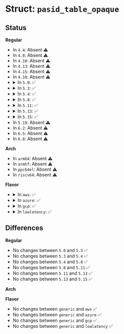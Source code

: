 # Struct: <code>pasid_table_opaque</code>

## Status
<b>Regular</b>
<ul>
<li>
In <code>4.4</code>: Absent ⚠️
</li>
<li>
In <code>4.8</code>: Absent ⚠️
</li>
<li>
In <code>4.10</code>: Absent ⚠️
</li>
<li>
In <code>4.13</code>: Absent ⚠️
</li>
<li>
In <code>4.15</code>: Absent ⚠️
</li>
<li>
In <code>4.18</code>: Absent ⚠️
</li>
<li>
<details>
<summary>In <code>5.0</code>: ✅</summary>

```c
struct pasid_table_opaque {
    struct pasid_table **pasid_table;
    int segment;
    int bus;
    int devfn;
};
```
</details>
</li>
<li>
<details>
<summary>In <code>5.3</code>: ✅</summary>

```c
struct pasid_table_opaque {
    struct pasid_table **pasid_table;
    int segment;
    int bus;
    int devfn;
};
```
</details>
</li>
<li>
<details>
<summary>In <code>5.4</code>: ✅</summary>

```c
struct pasid_table_opaque {
    struct pasid_table **pasid_table;
    int segment;
    int bus;
    int devfn;
};
```
</details>
</li>
<li>
<details>
<summary>In <code>5.8</code>: ✅</summary>

```c
struct pasid_table_opaque {
    struct pasid_table **pasid_table;
    int segment;
    int bus;
    int devfn;
};
```
</details>
</li>
<li>
<details>
<summary>In <code>5.11</code>: ✅</summary>

```c
struct pasid_table_opaque {
    struct pasid_table **pasid_table;
    int segment;
    int bus;
    int devfn;
};
```
</details>
</li>
<li>
<details>
<summary>In <code>5.13</code>: ✅</summary>

```c
struct pasid_table_opaque {
    struct pasid_table **pasid_table;
    int segment;
    int bus;
    int devfn;
};
```
</details>
</li>
<li>
<details>
<summary>In <code>5.15</code>: ✅</summary>

```c
struct pasid_table_opaque {
    struct pasid_table **pasid_table;
    int segment;
    int bus;
    int devfn;
};
```
</details>
</li>
<li>
In <code>5.19</code>: Absent ⚠️
</li>
<li>
In <code>6.2</code>: Absent ⚠️
</li>
<li>
In <code>6.5</code>: Absent ⚠️
</li>
<li>
In <code>6.8</code>: Absent ⚠️
</li>
</ul>
<b>Arch</b>
<ul>
<li>
In <code>arm64</code>: Absent ⚠️
</li>
<li>
In <code>armhf</code>: Absent ⚠️
</li>
<li>
In <code>ppc64el</code>: Absent ⚠️
</li>
<li>
In <code>riscv64</code>: Absent ⚠️
</li>
</ul>
<b>Flavor</b>
<ul>
<li>
<details>
<summary>In <code>aws</code>: ✅</summary>

```c
struct pasid_table_opaque {
    struct pasid_table **pasid_table;
    int segment;
    int bus;
    int devfn;
};
```
</details>
</li>
<li>
<details>
<summary>In <code>azure</code>: ✅</summary>

```c
struct pasid_table_opaque {
    struct pasid_table **pasid_table;
    int segment;
    int bus;
    int devfn;
};
```
</details>
</li>
<li>
<details>
<summary>In <code>gcp</code>: ✅</summary>

```c
struct pasid_table_opaque {
    struct pasid_table **pasid_table;
    int segment;
    int bus;
    int devfn;
};
```
</details>
</li>
<li>
<details>
<summary>In <code>lowlatency</code>: ✅</summary>

```c
struct pasid_table_opaque {
    struct pasid_table **pasid_table;
    int segment;
    int bus;
    int devfn;
};
```
</details>
</li>
</ul>

## Differences
<b>Regular</b>
<ul>
<li>
No changes between <code>5.0</code> and <code>5.3</code> ✅
</li>
<li>
No changes between <code>5.3</code> and <code>5.4</code> ✅
</li>
<li>
No changes between <code>5.4</code> and <code>5.8</code> ✅
</li>
<li>
No changes between <code>5.8</code> and <code>5.11</code> ✅
</li>
<li>
No changes between <code>5.11</code> and <code>5.13</code> ✅
</li>
<li>
No changes between <code>5.13</code> and <code>5.15</code> ✅
</li>
</ul>
<b>Arch</b>
<ul>
</ul>
<b>Flavor</b>
<ul>
<li>
No changes between <code>generic</code> and <code>aws</code> ✅
</li>
<li>
No changes between <code>generic</code> and <code>azure</code> ✅
</li>
<li>
No changes between <code>generic</code> and <code>gcp</code> ✅
</li>
<li>
No changes between <code>generic</code> and <code>lowlatency</code> ✅
</li>
</ul>
